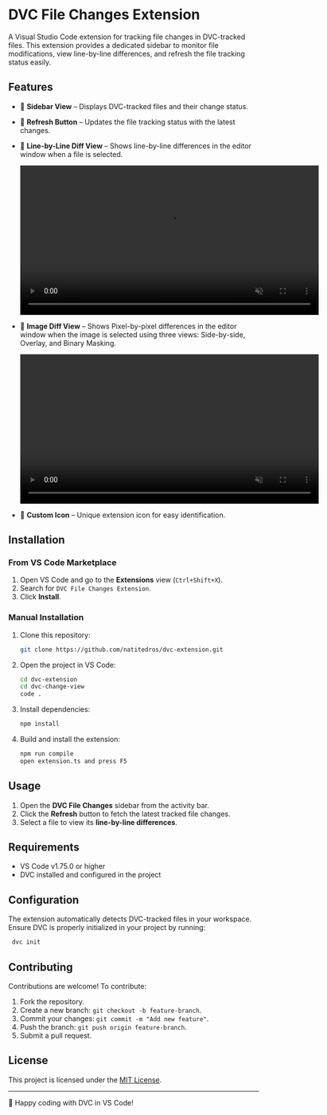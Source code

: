 # DVC File Changes Extension
A Visual Studio Code extension for tracking file changes in DVC-tracked files. This extension provides a dedicated sidebar to monitor file modifications, view line-by-line differences, and refresh the file tracking status easily.

## Features
- 📂 **Sidebar View** – Displays DVC-tracked files and their change status.
- 🔄 **Refresh Button** – Updates the file tracking status with the latest changes.
- 📝 **Line-by-Line Diff View** – Shows line-by-line differences in the editor window when a file is selected. 
   
   <video src="https://github.com/user-attachments/assets/b46b22ea-efcd-4b26-b6a7-91e541dc6f78" width="600" autoplay loop muted></video>
   
- 📝 **Image Diff View** – Shows Pixel-by-pixel differences in the editor window when the image is selected using three views: Side-by-side, Overlay, and Binary Masking.
   
   <video src="https://github.com/user-attachments/assets/132c96a2-2f31-447a-b77f-0452d01659d2" width="600" autoplay loop muted></video>
   
- 🎨 **Custom Icon** – Unique extension icon for easy identification.

## Installation
### From VS Code Marketplace
1. Open VS Code and go to the **Extensions** view (`Ctrl+Shift+X`).
2. Search for `DVC File Changes Extension`.
3. Click **Install**.

### Manual Installation
1. Clone this repository:
   ```sh
   git clone https://github.com/natitedros/dvc-extension.git
   ```
2. Open the project in VS Code:
   ```sh
   cd dvc-extension
   cd dvc-change-view
   code .
   ```
3. Install dependencies:
   ```sh
   npm install
   ```
4. Build and install the extension:
   ```sh
   npm run compile
   open extension.ts and press F5
   ```

## Usage
1. Open the **DVC File Changes** sidebar from the activity bar.
2. Click the **Refresh** button to fetch the latest tracked file changes.
3. Select a file to view its **line-by-line differences**.

## Requirements
- VS Code v1.75.0 or higher
- DVC installed and configured in the project

## Configuration
The extension automatically detects DVC-tracked files in your workspace. Ensure DVC is properly initialized in your project by running:
```sh
 dvc init
```

## Contributing
Contributions are welcome! To contribute:
1. Fork the repository.
2. Create a new branch: `git checkout -b feature-branch`.
3. Commit your changes: `git commit -m "Add new feature"`.
4. Push the branch: `git push origin feature-branch`.
5. Submit a pull request.

## License
This project is licensed under the [MIT License](LICENSE).

---
🚀 Happy coding with DVC in VS Code!
